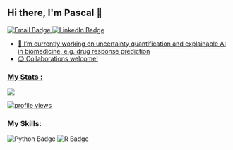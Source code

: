## Hi there, I'm Pascal 👋

<div id="badges">
  <a href= "mailto: pascal.iversen@fu-berlin.de">
    <img src="https://img.shields.io/badge/Email-0078D4?style=for-the-badge&logo=minutemailer&logoColor=white" alt="Email Badge"/>
  </a>
  <a href="https://www.linkedin.com/in/pascal-iversen/">
    <img src="https://img.shields.io/badge/LinkedIn-0077B5?style=for-the-badge&logo=linkedin&logoColor=white" alt="LinkedIn Badge"/>

</div>

- 🔭 I’m currently working on uncertainty quantification and explainable AI in biomedicine, e.g. drug response prediction
- :blush: Collaborations welcome!


### My Stats :
<img align="lefttop" src="https://github-readme-stats.vercel.app/api?username=PascalIversen&show_icons=true&icon_color=63bdbd&text_color=545454&bg_color=d1e6e9&hide_title=false" />  

<p align="left">
  <a href="https://github.com/antonkomarev/github-profile-views-counter" title="GitHub Profile Views Counter"><img src="https://komarev.com/ghpvc/?username=PascalIversen&color=ff69b4&style=for-the-badge&label=PROFILE+VIEWS" alt="profile views"></a>
</p>

### My Skills: 
<div id="badges">
  <img src="https://img.shields.io/badge/Python-3776AB?style=for-the-badge&logo=python&logoColor=white" alt="Python Badge"/>
  <img src="https://img.shields.io/badge/r-%23276DC3.svg?style=for-the-badge&logo=r&logoColor=white" alt="R Badge"/>
</div>
